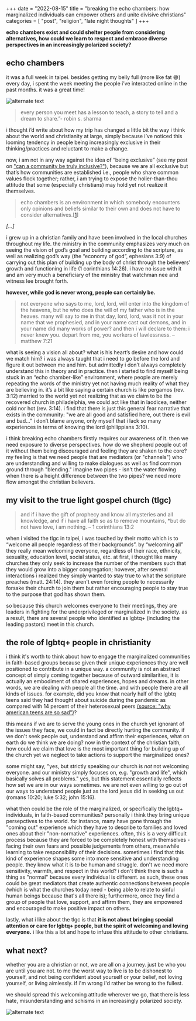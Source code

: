 +++
date = "2022-08-15"
title = "breaking the echo chambers: how marginalized individuals can empower others and unite divisive christians"
categories = [ "post", "religion", "late night thoughts" ]
+++

**echo chambers exist and could shelter people from considering alternatives, how could we learn to respect and embrace diverse perspectives in an increasingly polarized society?**

## echo chambers

it was a full week in taipei. besides getting my belly full (more like fat 😅) every day, i spent the week meeting the people i’ve interacted online in the past months. it was a great time!

![alternate text](/img/lunch.jpg)

> every person you meet has a lesson to teach, a story to tell and a dream to share.”- robin s. sharma

i thought i’d write about how my trip has changed a little bit the way i think about the world and christianity at large, simply because i’ve noticed this looming tendency in people being increasingly exclusive in their thinking/practices and reluctant to make a change.

now, i am not in any way against the idea of “being exclusive” (see my post on ["can a community be truly inclusive?"]), because we are all exclusive but that’s how communities are established i.e., people who share common values flock together; rather, i am trying to expose the holier-than-thou attitude that some (especially christians) may hold yet not realize it themselves.

> echo chambers is an environment in which somebody encounters only opinions and beliefs similar to their own and does not have to consider alternatives.[[1]]

*[…]*

i grew up in a christian family and have been involved in the local churches throughout my life. the ministry in the community emphasizes very much on seeing the vision of god’s goal and building according to the scripture, as well as realizing god’s way (the “economy of god”, ephesians 3:9) of carrying out this plan of building up the body of christ through the believers’ growth and functioning in life (1 corinthians 14:26). i have no issue with it and am very much a beneficiary of the ministry that watchman nee and witness lee brought forth.

**however, while god is never wrong, people can certainly be.**

> not everyone who says to me, lord, lord, will enter into the kingdom of the heavens, but he who does the will of my father who is in the heaves. many will say to me in that day, lord, lord, was it not in your name that we prophesied, and in your name cast out demons, and in your name did many works of power? and then i will declare to them: i never knew you. depart from me, you workers of lawlessness. – matthew 7:21

what is seeing a vision all about? what is his heart’s desire and how could we match him? i was always taught that i need to go before the lord and figure it out between me and him. but admittedly i don’t always completely understand this in theory and in practice. then i started to find myself being stuck in an “echo chamber-like” environment, where people are merely repeating the words of the ministry yet not having much reality of what they are believing in. it’s a bit like saying a certain church is like pergamos (rev. 3:12) married to the world yet not realizing that as we claim to be the recovered church in philadelphia, we could act like that in laodicea, neither cold nor hot (rev. 3:14). i find that there is just this general fear narrative that exists in the community: "we are all good and satisfied here, out there is evil and bad..." i don’t blame anyone, only myself that i lack so many experiences in terms of knowing the lord (philippians 3:10).

i think breaking echo chambers firstly requires our awareness of it. then we need exposure to diverse perspectives. how do we shepherd people out of it without them being discouraged and feeling they are shaken to the core? my feeling is that we need people that are mediators (or "channels") who are understanding and willing to make dialogues as well as find common ground through "blending." imagine two pipes - isn't the water flowing when there is a height difference between the two pipes? we need more flow amongst the christian believers.

## my visit to the true light gospel church (tlgc)

> and if i have the gift of prophecy and know all mysteries and all knowledge, and if i have all faith so as to remove mountains, *but do not have love, i am nothing. – 1 corinthians 13:2

when i visited the tlgc in taipei, i was touched by their motto which is to “welcome all people regardless of their backgrounds”. by “welcoming all” they really mean welcoming everyone, regardless of their race, ethnicity, sexuality, education level, social status, etc. at first, i thought like many churches they only seek to increase the number of the members such that they would grow into a bigger congregation; however, after several interactions i realized they simply wanted to stay true to what the scripture preaches (matt. 24:14). they aren't even forcing people to necessarily forsake their church to join them but rather encouraging people to stay true to the purpose that god has shown them. 

so because this church welcomes everyone to their meetings, they are leaders in fighting for the underprivileged or marginalized in the society. as a result, there are several people who identified as lgbtq+ (including the leading pastors) meet in this church.

## the role of lgbtq+ people in christianity

i think it's worth to think about how to engage the marginalized communities in faith-based groups because given their unique experiences they are well positioned to contribute in a unique way. a community is not an abstract concept of simply coming together because of outward similarities, it is actually an embodiment of shared experiences, hopes and dreams. in other words, we are dealing with people all the time. and with people there are all kinds of issues. for example, did you know that nearly half of the lgbtq teens said they had thought about suicide during the pandemic as compared with 14 percent of their heterosexual peers [(source: "why american teens are so sad")]?

this means if we are to serve the young ones in the church yet ignorant of the issues they face, we could in fact be directly hurting the community. if we don't seek people out, understand and affirm their experiences, what on earth do we think we are doing? now in the context of the christian faith, how could we claim that love is the most important thing for building up of the church yet we neglect to take actions to support the marginalized ones?

some might say, "yes, but strictly speaking our church is *not* not welcoming everyone. and our ministry simply focuses on, e.g. "growth and life", which basically solves all problems." yes, but this statement essentially reflects how set we are in our ways sometimes. we are not even willing to go out of our ways to understand people just as the lord jesus did in seeking us out (romans 10:20; luke 5:32; john 15:16).

what then could be the role of the marginalized, or specifically the lgbtq+ individuals, in faith-based communities? personally i think they bring unique persepctives to the world. for instance, many have gone through the "coming out" experience which they have to describe to families and loved ones about their "non-normative" experiences. often, this is a very difficult process because they are forced to be completely honest with themselves - facing their own fears and possible judgements from others, meanwhile learning to take responsibility of their decisions. sometimes i find that this kind of experience shapes some into more sensitive and understanding people. they know what it is to be human and struggle. don't we need more sensitivity, warmth, and respect in this world? i don't think there is such a thing as "normal" because every individual is different. as such, these ones could be great mediators that create authentic connections between people (which is what the churches today need - being able to relate to sinful human beings because that's all there is); furthermore, once they find a group of people that love, support, and affirm them, they are empowered and encouraged to make positive impact on others.

lastly, what i like about the tlgc is that **it is not about bringing special attention or care for lgbtq+ people, but the spirit of welcoming and loving everyone.** i like this a lot and hope to infuse this attitude to other christians.

## what next?

whether you are a christian or not, we are all on a journey. just be who you are until you are not. to me the worst way to live is to be dishonest to yourself, and not being confident about yourself or your belief, not loving yourself, or living aimlessly. if i'm wrong i'd rather be wrong to the fullest.

we should spread this welcoming attitude wherever we go, that there is less hate, misunderstanding and schisms in an increasingly polarized society.

![alternate text](/img/lgbt.jpg)

[1]: https://en.wikipedia.org/wiki/echo_chamber_(media)
["can a community be truly inclusive?"]:https://anotherblog.netlify.app/posts/2022-05-06/
[(source: "why american teens are so sad")]:https://www.theatlantic.com/newsletters/archive/2022/04/american-teens-sadness-depression-anxiety/629524/